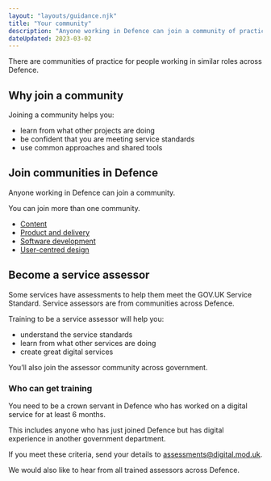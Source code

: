```yaml
---
layout: "layouts/guidance.njk"
title: "Your community"
description: "Anyone working in Defence can join a community of practice. Meet people doing your role, use shared tools and learn from other projects."
dateUpdated: 2023-03-02
---
```


There are communities of practice for people working in similar roles across Defence.

## Why join a community

Joining a community helps you:

- learn from what other projects are doing
- be confident that you are meeting service standards
- use common approaches and shared tools

## Join communities in Defence

Anyone working in Defence can join a community. 

You can join more than one community.

- [Content](/your-community/content/)
- [Product and delivery](/your-community/product-and-delivery/)
- [Software development](/your-community/software-development/)
- [User-centred design](/your-community/user-centred-design/)

## Become a service assessor

Some services have assessments to help them meet the GOV.UK Service Standard. Service assessors are from communities across Defence.

Training to be a service assessor will help you: 

- understand the service standards
- learn from what other services are doing
- create great digital services

You’ll also join the assessor community across government. 

### Who can get training

You need to be a crown servant in Defence who has worked on a digital service for at least 6 months. 

This includes anyone who has just joined Defence but has digital experience in another government department.   

If you meet these criteria, send your details to [assessments@digital.mod.uk](mailto:assessments@digital.mod.uk?subject=Service%20assessor%20training). 

We would also like to hear from all trained assessors across Defence. 
